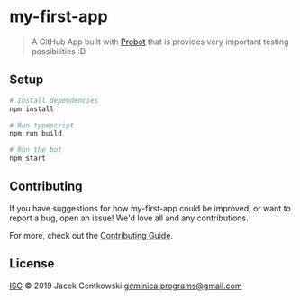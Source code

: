 # my-first-app

> A GitHub App built with [Probot](https://github.com/probot/probot) that is provides very important testing possibilities :D

## Setup

```sh
# Install dependencies
npm install

# Run typescript
npm run build

# Run the bot
npm start
```

## Contributing

If you have suggestions for how my-first-app could be improved, or want to report a bug, open an issue! We'd love all and any contributions.

For more, check out the [Contributing Guide](CONTRIBUTING.md).

## License

[ISC](LICENSE) © 2019 Jacek Centkowski <geminica.programs@gmail.com>
